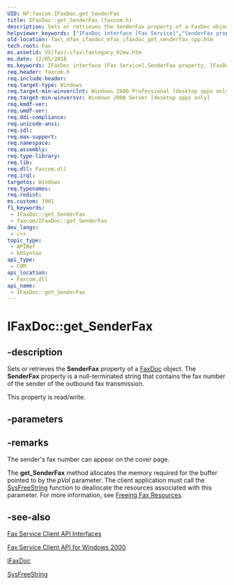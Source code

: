 ```yaml
---
UID: NF:faxcom.IFaxDoc.get_SenderFax
title: IFaxDoc::get_SenderFax (faxcom.h)
description: Sets or retrieves the SenderFax property of a FaxDoc object. The SenderFax property is a null-terminated string that contains the fax number of the sender of the outbound fax transmission.
helpviewer_keywords: ["IFaxDoc interface [Fax Service]","SenderFax property","IFaxDoc.SenderFax","IFaxDoc.get_SenderFax","IFaxDoc::SenderFax","IFaxDoc::get_SenderFax","IFaxDoc::put_SenderFax","SenderFax property [Fax Service]","SenderFax property [Fax Service]","IFaxDoc interface","_mfax_ifaxdoc_get_senderfax","fax._mfax_ifaxdoc_get_senderfax","fax._mfax_ifaxdoc_mfax_ifaxdoc_get_senderfax_cpp","faxcom/IFaxDoc::SenderFax","faxcom/IFaxDoc::get_SenderFax","faxcom/IFaxDoc::put_SenderFax","get_SenderFax"]
old-location: fax\_mfax_ifaxdoc_mfax_ifaxdoc_get_senderfax_cpp.htm
tech.root: Fax
ms.assetid: VS|fax|~\fax\faxlegacy_02ew.htm
ms.date: 12/05/2018
ms.keywords: IFaxDoc interface [Fax Service],SenderFax property, IFaxDoc.SenderFax, IFaxDoc.get_SenderFax, IFaxDoc::SenderFax, IFaxDoc::get_SenderFax, IFaxDoc::put_SenderFax, SenderFax property [Fax Service], SenderFax property [Fax Service],IFaxDoc interface, _mfax_ifaxdoc_get_senderfax, fax._mfax_ifaxdoc_get_senderfax, fax._mfax_ifaxdoc_mfax_ifaxdoc_get_senderfax_cpp, faxcom/IFaxDoc::SenderFax, faxcom/IFaxDoc::get_SenderFax, faxcom/IFaxDoc::put_SenderFax, get_SenderFax
req.header: faxcom.h
req.include-header: 
req.target-type: Windows
req.target-min-winverclnt: Windows 2000 Professional [desktop apps only]
req.target-min-winversvr: Windows 2000 Server [desktop apps only]
req.kmdf-ver: 
req.umdf-ver: 
req.ddi-compliance: 
req.unicode-ansi: 
req.idl: 
req.max-support: 
req.namespace: 
req.assembly: 
req.type-library: 
req.lib: 
req.dll: Faxcom.dll
req.irql: 
targetos: Windows
req.typenames: 
req.redist: 
ms.custom: 19H1
f1_keywords:
 - IFaxDoc::get_SenderFax
 - faxcom/IFaxDoc::get_SenderFax
dev_langs:
 - c++
topic_type:
 - APIRef
 - kbSyntax
api_type:
 - COM
api_location:
 - Faxcom.dll
api_name:
 - IFaxDoc::get_SenderFax
---
```


# IFaxDoc::get_SenderFax


## -description

Sets or retrieves the <b>SenderFax</b> property of a <a href="/previous-versions/windows/desktop/fax/-mfax-faxdoc">FaxDoc</a> object. The <b>SenderFax</b> property is a null-terminated string that contains the fax number of the sender of the outbound fax transmission.

This property is read/write.

## -parameters

## -remarks

The sender's fax number can appear on the cover page.

The <b>get_SenderFax</b> method allocates the memory required for the buffer pointed to by the <i>pVal</i> parameter. The client application must call the <a href="/previous-versions/windows/desktop/api/oleauto/nf-oleauto-sysfreestring">SysFreeString</a> function to deallocate the resources associated with this parameter. For more information, see <a href="/previous-versions/windows/desktop/fax/-mfax-freeing-fax-resources">Freeing Fax Resources</a>.

## -see-also

<a href="/previous-versions/windows/desktop/fax/-mfax-fax-service-client-api-interfaces">Fax Service Client API Interfaces</a>



<a href="/previous-versions/windows/desktop/fax/-mfax-fax-service-client-api-for-windows-2000">Fax Service Client API for Windows 2000</a>



<a href="/previous-versions/windows/desktop/api/faxcom/nn-faxcom-ifaxdoc">IFaxDoc</a>



<a href="/previous-versions/windows/desktop/api/oleauto/nf-oleauto-sysfreestring">SysFreeString</a>

